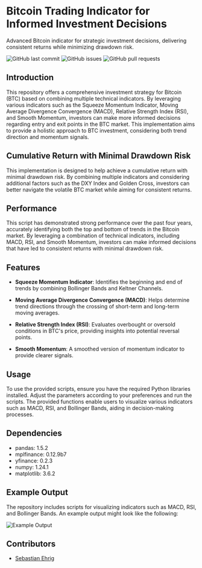 # Bitcoin Trading Indicator for Informed Investment Decisions
Advanced Bitcoin indicator for strategic investment decisions, delivering consistent returns while minimizing drawdown risk.

![GitHub last commit](https://img.shields.io/github/last-commit/Sebastian-ehrig/BTC_trading_indicator)
![GitHub issues](https://img.shields.io/github/issues-raw/Sebastian-ehrig/BTC_trading_indicator)
![GitHub pull requests](https://img.shields.io/github/issues-pr/Sebastian-ehrig/BTC_trading_indicator)

## Introduction

This repository offers a comprehensive investment strategy for Bitcoin (BTC) based on combining multiple technical indicators. By leveraging various indicators such as the Squeeze Momentum Indicator, Moving Average Divergence Convergence (MACD), Relative Strength Index (RSI), and Smooth Momentum, investors can make more informed decisions regarding entry and exit points in the BTC market. This implementation aims to provide a holistic approach to BTC investment, considering both trend direction and momentum signals.

## Cumulative Return with Minimal Drawdown Risk

This implementation is designed to help achieve a cumulative return with minimal drawdown risk. By combining multiple indicators and considering additional factors such as the DXY Index and Golden Cross, investors can better navigate the volatile BTC market while aiming for consistent returns.

## Performance

This script has demonstrated strong performance over the past four years, accurately identifying both the top and bottom of trends in the Bitcoin market. By leveraging a combination of technical indicators, including MACD, RSI, and Smooth Momentum, investors can make informed decisions that have led to consistent returns with minimal drawdown risk.

## Features

- **Squeeze Momentum Indicator**: Identifies the beginning and end of trends by combining Bollinger Bands and Keltner Channels.

- **Moving Average Divergence Convergence (MACD)**: Helps determine trend directions through the crossing of short-term and long-term moving averages.
  
- **Relative Strength Index (RSI)**: Evaluates overbought or oversold conditions in BTC's price, providing insights into potential reversal points.

- **Smooth Momentum**: A smoothed version of momentum indicator to provide clearer signals.

## Usage

To use the provided scripts, ensure you have the required Python libraries installed. Adjust the parameters according to your preferences and run the scripts. The provided functions enable users to visualize various indicators such as MACD, RSI, and Bollinger Bands, aiding in decision-making processes.

## Dependencies

- pandas: 1.5.2
- mplfinance: 0.12.9b7
- yfinance: 0.2.3
- numpy: 1.24.1
- matplotlib: 3.6.2

## Example Output

The repository includes scripts for visualizing indicators such as MACD, RSI, and Bollinger Bands. An example output might look like the following:

![Example Output](Figures/BTC-USD_2024-02-21_.png)

## Contributors

- [Sebastian Ehrig](https://github.com/Sebastian-ehrig)
